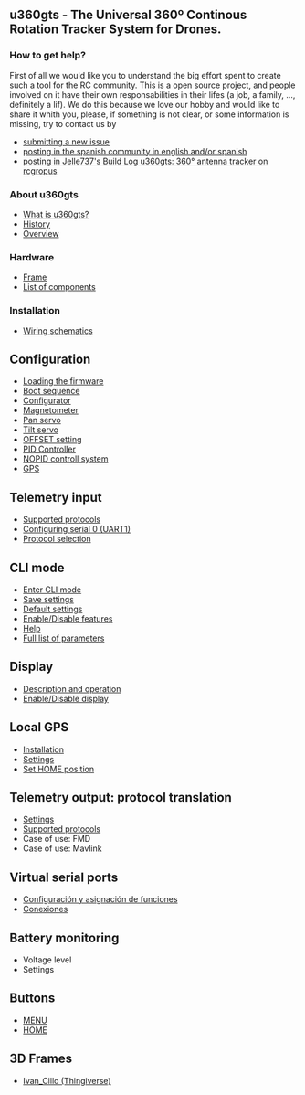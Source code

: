 ## u360gts - The Universal 360º Continous Rotation Tracker System for Drones.
### How to get help?
First of all we would like you to understand the big effort spent to create such a tool for the RC community. This is a open source project, and people involved on it have their own responsabilities in their lifes (a job, a family, ..., definitely a lif). We do this because we love our hobby and would like to share it whith you, please, if something is not clear, or some information is missing, try to contact us by

- [submitting a new issue](https://github.com/raul-ortega/u360gts/issues)
- [posting in the spanish community in english and/or spanish](http://www.forodrones.com/threads/antena-tracker-360%C2%BA.34530/)
- [posting in Jelle737's Build Log u360gts: 360° antenna tracker on rcgropus](https://www.rcgroups.com/forums/showthread.php?2964122-u360gts-360%C2%B0-antenna-tracker)
### About u360gts
- [What is u360gts?](https://github.com/raul-ortega/u360gts/blob/master/wiki/history.md)
- [History](https://github.com/raul-ortega/u360gts/blob/master/wiki/history.md)
- [Overview](https://github.com/raul-ortega/u360gts/blob/master/wiki/overview.md)

### Hardware
- [Frame](https://github.com/raul-ortega/u360gts/blob/master/wiki/hardware-frame.md)
- [List of components](https://github.com/raul-ortega/u360gts/blob/master/wiki/hardware-list-of-components.md)

### Installation
- [Wiring schematics](https://github.com/raul-ortega/u360gts/blob/master/wiki/install-wiring-schematics.md)

## Configuration
- [Loading the firmware](https://github.com/raul-ortega/u360gts/blob/master/wiki/configuration-loading-firmware.md)
- [Boot sequence](https://github.com/raul-ortega/u360gts/blob/master/wiki/configuration-boot-sequence.md)
- [Configurator](https://github.com/raul-ortega/u360gts/blob/master/wiki/configuration-configurator.md)
- [Magnetometer](https://github.com/raul-ortega/u360gts/blob/master/wiki/configuration-configurator.md)
- [Pan servo](https://github.com/raul-ortega/u360gts/blob/master/wiki/configuration-configurator.md)
- [Tilt servo](https://github.com/raul-ortega/u360gts/blob/master/wiki/configuration-configurator.md)
- [OFFSET setting](https://github.com/raul-ortega/u360gts/blob/master/wiki/configuration-offset.md)
- [PID Controller](https://github.com/raul-ortega/u360gts/blob/master/wiki/configuraiton-pid.md)
- [NOPID controll system](https://github.com/raul-ortega/u360gts/blob/master/wiki/configuration-nopid.md)
- [GPS](https://github.com/raul-ortega/u360gts/blob/master/wiki/configuration-gps.md)

## Telemetry input
- [Supported protocols](https://github.com/raul-ortega/u360gts/blob/master/wiki/Telemetr%C3%ADa-de-entrada:-protocolos-soportados)
- [Configuring serial 0 (UART1)](https://github.com/raul-ortega/u360gts/blob/master/wiki/Telemetr%C3%ADa-de-entrada:-Configuraci%C3%B3n-del-puerto-serie-0-%28UART1%29)
- [Protocol selection](https://github.com/raul-ortega/u360gts/blob/master/wiki/Telemetr%C3%ADa-de-entrada:-selecci%C3%B3n-del-protocolo)

##  CLI mode
- [Enter CLI mode](https://github.com/raul-ortega/u360gts/blob/master/wiki/cli-mode-enter.md)
- [Save settings](https://github.com/raul-ortega/u360gts/blob/master/wiki/cli-mode-save-settings.md)
- [Default settings](https://github.com/raul-ortega/u360gts/blob/master/wiki/cli-mode-deault.md)
- [Enable/Disable features](https://github.com/raul-ortega/u360gts/blob/master/wiki/cli-mode-features.md)
- [Help](https://github.com/raul-ortega/u360gts/blob/master/wiki/cli-mode-help.md)
- [Full list of parameters](https://github.com/raul-ortega/u360gts/blob/master/wiki/cli-mode-parametters.md)

## Display
- [Description and operation](https://github.com/raul-ortega/u360gts/blob/master/wiki/Display-OLED:-Descripci%C3%B3n-y-funcionamiento)
- [Enable/Disable display](https://github.com/raul-ortega/u360gts/blob/master/wiki/Display-OLED:-Activar-desactivar-el-display)

## Local GPS
- [Installation](https://github.com/raul-ortega/u360gts/blob/master/wiki/GPS-local:-instalaci%C3%B3n)
- [Settings](https://github.com/raul-ortega/u360gts/blob/master/wiki/GPS-local:-configuraci%C3%B3n)
- [Set HOME position](https://github.com/raul-ortega/u360gts/blob/master/wiki/GPS-local:-posici%C3%B3n-HOME)

## Telemetry output: protocol translation
- [Settings](https://github.com/raul-ortega/u360gts/blob/master/wiki/Telemetr%C3%ADa-de-salida:-configuraci%C3%B3n)
- [Supported protocols](https://github.com/raul-ortega/u360gts/blob/master/wiki/Telemetr%C3%ADa-de-salida:-protocolos-soportados)
- Case of use: FMD
- Case of use: Mavlink

## Virtual serial ports
- [Configuración y asignación de funciones](https://github.com/raul-ortega/u360gts/blob/master/wiki/Puertos-series-virtuales:-configuraci%C3%B3n)
- [Conexiones](https://github.com/raul-ortega/u360gts/blob/master/wiki/Puertos-serie-virtuales:-conexi%C3%B3n)

## Battery monitoring
- Voltage level
- Settings

## Buttons
- [MENU](https://github.com/raul-ortega/u360gts/blob/master/wiki/Botones:-MEN%C3%9A)
- [HOME](https://github.com/raul-ortega/u360gts/blob/master/wiki/Botones:-HOME)

## 3D Frames
- [Ivan_Cillo (Thingiverse)](http://www.thingiverse.com/thing:1367337)

